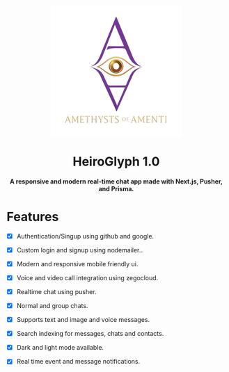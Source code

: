 <p align="center"><img src="./public/logo.png" alt="Logo" width="300" height="300"></p>
<h1 align="center">HeiroGlyph 1.0</h1>
<h4 align="center">A responsive and modern real-time chat app made with Next.js, Pusher, and Prisma.</h4>

# Features

- [x] Authentication/Singup using github and google.
- [x] Custom login and signup using nodemailer..
- [x] Modern and responsive mobile friendly ui.
- [x] Voice and video call integration using zegocloud.
- [x] Realtime chat using pusher.
- [x] Normal and group chats.
- [x] Supports text and image and voice messages.
- [x] Search indexing for messages, chats and contacts.
- [x] Dark and light mode available.
- [x] Real time event and message notifications.
   
